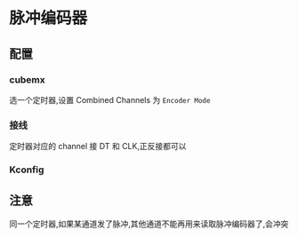# 脉冲编码器

## 配置

### cubemx

选一个定时器,设置 Combined Channels 为 `Encoder Mode`

### 接线

定时器对应的 channel 接 DT 和 CLK,正反接都可以

### Kconfig

## 注意

同一个定时器,如果某通道发了脉冲,其他通道不能再用来读取脉冲编码器了,会冲突
